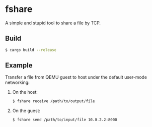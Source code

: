 # fshare

A simple and stupid tool to share a file by TCP.

## Build

   ```sh
   $ cargo build --release
   ```

## Example

Transfer a file from QEMU guest to host under the default user-mode networking:
1. On the host:

   ```sh
   $ fshare receive /path/to/output/file
   ```

2. On the guest:

    ```sh
    $ fshare send /path/to/input/file 10.0.2.2:8000
    ```
